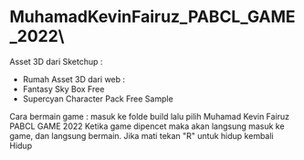 # MuhamadKevinFairuz_PABCL_GAME_2022\

Asset 3D dari Sketchup :
-	Rumah
Asset 3D dari web :
-	Fantasy Sky Box Free
-	Supercyan Character Pack Free Sample

Cara bermain game :
masuk ke folde build  lalu pilih Muhamad Kevin Fairuz PABCL GAME 2022
Ketika game dipencet maka akan langsung masuk ke game, dan langsung bermain. Jika mati tekan "R" untuk hidup kembali Hidup 